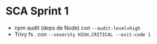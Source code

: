 # SCA Sprint 1
- npm audit (deps de Node) con `--audit-level=high`
- Trivy fs . con `--severity HIGH,CRITICAL --exit-code 1`
